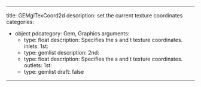 
---
title: GEMglTexCoord2d
description: set the current texture coordinates
categories:
  - object
pdcategory: Gem, Graphics
arguments:
    - type: float
      description: Specifies the s and t texture coordinates.
inlets:
  1st:
    - type: gemlist
      description:
  2nd:
    - type: float
      description: Specifies the s and t texture coordinates.
outlets:
  1st:
    - type: gemlist
draft: false
---

